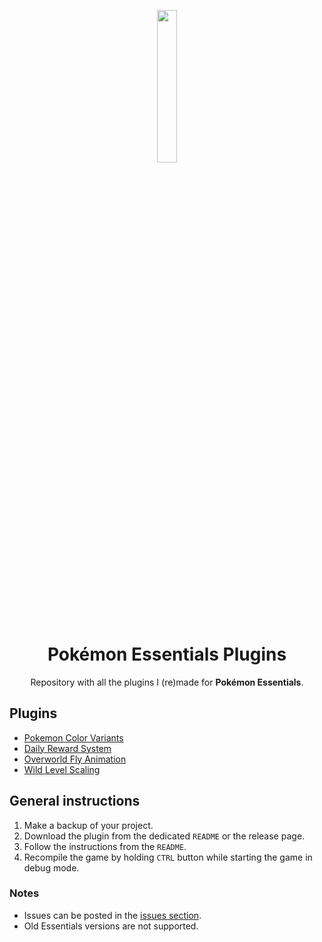 <p align="center">
<img src="https://user-images.githubusercontent.com/63038410/188325652-4cb77d1f-c9c4-4cb2-bc1c-d9a1a68465e5.gif" width="25%"/>
</p>

<h1 align="center">Pokémon Essentials Plugins</h1>

<p align="center">
Repository with all the plugins I (re)made for <b>Pokémon Essentials</b>.
</p>

## Plugins
- [Pokemon Color Variants](https://github.com/MickTK/PE-Pokemon-Color-Variants)
- [Daily Reward System](https://github.com/MickTK/PE-Daily-Reward-System)
- [Overworld Fly Animation](https://github.com/MickTK/PE-Overworld-Fly-Animation)
- [Wild Level Scaling](https://github.com/MickTK/PE-Wild-Level-Scaling)

## General instructions
1. Make a backup of your project.
2. Download the plugin from the dedicated `README` or the release page.
3. Follow the instructions from the `README`.
4. Recompile the game by holding `CTRL` button while starting the game in debug mode.

### Notes
- Issues can be posted in the [issues section](https://github.com/MickTK/Pokemon-Essentials-Plugins/issues).
- Old Essentials versions are not supported.
